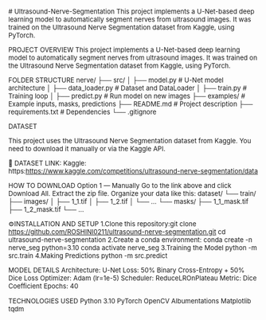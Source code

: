 <font size="2">
# Ultrasound-Nerve-Segmentation
This project implements a U-Net-based deep learning model to automatically segment nerves from ultrasound images.
It was trained on the Ultrasound Nerve Segmentation dataset from Kaggle, using PyTorch.

PROJECT OVERVIEW
This project implements a U-Net-based deep learning model to automatically segment nerves from ultrasound images.
It was trained on the Ultrasound Nerve Segmentation dataset from Kaggle, using PyTorch. 


FOLDER STRUCTURE
nerve/
├── src/
│   ├── model.py           # U-Net model architecture
│   ├── data_loader.py     # Dataset and DataLoader
│   ├── train.py           # Training loop
│   ├── predict.py         # Run model on new images
├── examples/              # Example inputs, masks, predictions
├── README.md              # Project description
├── requirements.txt       # Dependencies
└── .gitignore

DATASET

This project uses the Ultrasound Nerve Segmentation dataset from Kaggle.
You need to download it manually or via the Kaggle API.

🔗 DATASET LINK:
Kaggle: https:https://www.kaggle.com/competitions/ultrasound-nerve-segmentation/data


HOW TO DOWNLOAD
Option 1 — Manually
Go to the link above and click Download All.
Extract the zip file.
Organize your data like this:
dataset/
└── train/
    ├── images/
    │   ├── 1_1.tif
    │   ├── 1_2.tif
    │   └── ...
    └── masks/
        ├── 1_1_mask.tif
        ├── 1_2_mask.tif
        └── ...


⚙️INSTALLATION AND SETUP
1.Clone this repository:git clone 
https://github.com/ROSHINI0211/ultrasound-nerve-segmentation.git
cd ultrasound-nerve-segmentation
2.Create a conda environment:
conda create -n nerve_seg python=3.10
conda activate nerve_seg
3.Training the Model
python -m src.train
4.Making Predictions
python -m src.predict


MODEL DETAILS
Architecture: U-Net
Loss: 50% Binary Cross-Entropy + 50% Dice Loss
Optimizer: Adam (lr=1e-5)
Scheduler: ReduceLROnPlateau
Metric: Dice Coefficient
Epochs: 40


TECHNOLOGIES USED
Python 3.10
PyTorch
OpenCV
Albumentations
Matplotlib
tqdm
</font>
